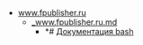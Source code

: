 - <a href = "E:\Node_projects\Node_Way\NBase\_Md\_Index\_Fedora\contaners\Learn_this\_stash\Bash\www.fpublisher.ru\cat.www.fpublisher.ru\dir.www.fpublisher.ru.md">www.fpublisher.ru</a>
    - <a href = "E:\Node_projects\Node_Way\NBase\_Md\_Index\_Fedora\contaners\Learn_this\_stash\Bash\www.fpublisher.ru\_www.fpublisher.ru.md">_www.fpublisher.ru.md</a>
        - *# [Документация bash](https://www.fpublisher.ru/documentation/bash_documentation)
